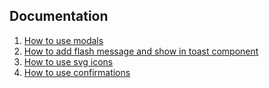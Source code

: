 ## Documentation

1. [How to use modals](docs/modals.md)
2. [How to add flash message and show in toast component](docs/toast.md)
3. [How to use svg icons](docs/svg-icons.md)
4. [How to use confirmations](docs/confirmations.md)
